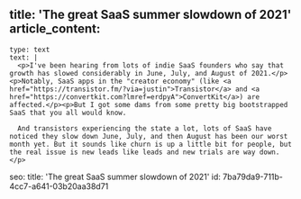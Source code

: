 title: 'The great SaaS summer slowdown of 2021'
article_content:
  -
    type: text
    text: |
      <p>I've been hearing from lots of indie SaaS founders who say that growth has slowed considerably in June, July, and August of 2021.</p><p>Notably, SaaS apps in the "creator economy" (like <a href="https://transistor.fm/?via=justin">Transistor</a> and <a href="https://convertkit.com?lmref=erdpyA">ConvertKit</a>) are affected.</p><p>But I got some dams from some pretty big bootstrapped SaaS that you all would know.
      
      And transistors experiencing the state a lot, lots of SaaS have noticed they slow down June, July, and then August has been our worst month yet. But it sounds like churn is up a little bit for people, but the real issue is new leads like leads and new trials are way down.</p>
seo:
  title: 'The great SaaS summer slowdown of 2021'
id: 7ba79da9-711b-4cc7-a641-03b20aa38d71
